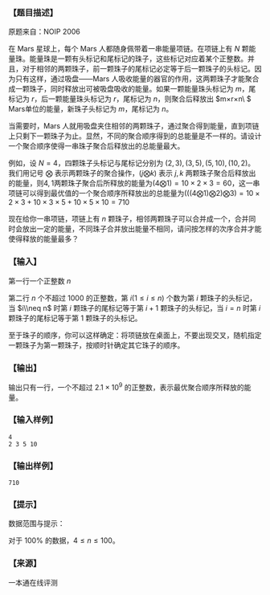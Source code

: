 ### 【题目描述】

原题来自：NOIP 2006

在 Mars 星球上，每个 Mars 人都随身佩带着一串能量项链。在项链上有 $N$ 颗能量珠。能量珠是一颗有头标记和尾标记的珠子，这些标记对应着某个正整数。并且，对于相邻的两颗珠子，前一颗珠子的尾标记必定等于后一颗珠子的头标记。因为只有这样，通过吸盘——Mars 人吸收能量的器官的作用，这两颗珠子才能聚合成一颗珠子，同时释放出可被吸盘吸收的能量。如果一颗能量珠头标记为 $m$，尾标记为 $r$，后一颗能量珠头标记为 $r$，尾标记为 $n$，则聚合后释放出 $m×r×n\\ $ Mars单位的能量，新珠子头标记为 $m$，尾标记为 $n$。

当需要时，Mars 人就用吸盘夹住相邻的两颗珠子，通过聚合得到能量，直到项链上只剩下一颗珠子为止。显然，不同的聚合顺序得到的总能量是不一样的。请设计一个聚合顺序使得一串珠子聚合后释放出的总能量最大。

例如，设 $N=4$，四颗珠子头标记与尾标记分别为 $(2,3),(3,5),(5,10),(10,2)$。我们用记号 $⨂$ 表示两颗珠子的聚合操作，($j⨂k$) 表示 $j,k$ 两颗珠子聚合后释放出的能量，则$4,1$两颗珠子聚合后所释放的能量为$(4⨂1)=10×2×3=60$，这一串项链可以得到最优值的一个聚合顺序所释放出的总能量为$(((4⨂1)⨂2)⨂3)= 10×2×3+10×3×5+10×5×10=710$

现在给你一串项链，项链上有 $n$ 颗珠子，相邻两颗珠子可以合并成一个，合并同时会放出一定的能量，不同珠子合并放出能量不相同，请问按怎样的次序合并才能使得释放的能量最多？

### 【输入】

第一行一个正整数 $n$

第二行 $n$ 个不超过 $1000$ 的正整数，第 $i(1≤i≤n)$ 个数为第 $i$ 颗珠子的头标记，当 $i\\neq n$ 时第 $i$ 颗珠子的尾标记等于第 $i+1$ 颗珠子的头标记，当 $i=n$ 时第 $i$ 颗珠子的尾标记等于第 $1$ 颗珠子的头标记。

至于珠子的顺序，你可以这样确定：将项链放在桌面上，不要出现交叉，随机指定一颗珠子为第一颗珠子，按顺时针确定其它珠子的顺序。

### 【输出】

输出只有一行，一个不超过 $2.1×10^9$ 的正整数，表示最优聚合顺序所释放的能量。

### 【输入样例】

```
4
2 3 5 10
```

### 【输出样例】

```
710
```

### 【提示】

数据范围与提示：

对于 100% 的数据，$4≤n≤100$。


 ### 【来源】

 一本通在线评测 